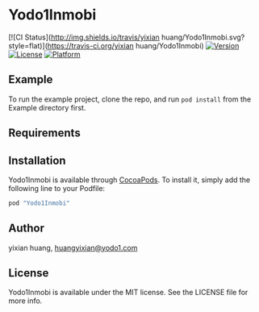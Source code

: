 # Yodo1Inmobi

[![CI Status](http://img.shields.io/travis/yixian huang/Yodo1Inmobi.svg?style=flat)](https://travis-ci.org/yixian huang/Yodo1Inmobi)
[![Version](https://img.shields.io/cocoapods/v/Yodo1Inmobi.svg?style=flat)](http://cocoapods.org/pods/Yodo1Inmobi)
[![License](https://img.shields.io/cocoapods/l/Yodo1Inmobi.svg?style=flat)](http://cocoapods.org/pods/Yodo1Inmobi)
[![Platform](https://img.shields.io/cocoapods/p/Yodo1Inmobi.svg?style=flat)](http://cocoapods.org/pods/Yodo1Inmobi)

## Example

To run the example project, clone the repo, and run `pod install` from the Example directory first.

## Requirements

## Installation

Yodo1Inmobi is available through [CocoaPods](http://cocoapods.org). To install
it, simply add the following line to your Podfile:

```ruby
pod "Yodo1Inmobi"
```

## Author

yixian huang, huangyixian@yodo1.com

## License

Yodo1Inmobi is available under the MIT license. See the LICENSE file for more info.
